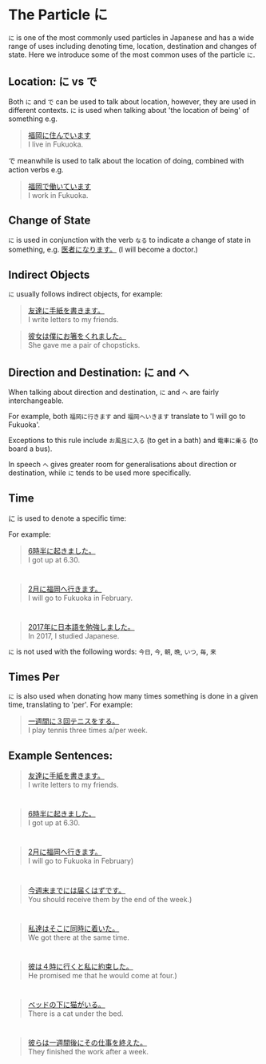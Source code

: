 # The Particle に

`に` is one of the most commonly used particles in Japanese and has a wide range of uses including denoting time, location, destination and changes of state. Here we introduce some of the most common uses of the particle `に`.

## Location: に vs で
Both `に` and `で` can be used to talk about location, however, they are used in different contexts. `に` is used when talking about 'the location of being' of something e.g. 

> [福岡に住んでいます]()  
> I live in Fukuoka. 

で meanwhile is used to talk about the location of doing, combined with action verbs e.g. 

> [福岡で働いています]()  
> I work in Fukuoka.

## Change of State
`に` is used in conjunction with the verb `なる` to indicate a change of state in something, e.g. [医者になります。]() (I will become a doctor.)

## Indirect Objects
`に` usually follows indirect objects, for example:

> [友達に手紙を書きます。]()   
> I write letters to my friends.

> [彼女は僕にお箸をくれました。]()   
> She gave me a pair of chopsticks.

## Direction and Destination: に and へ
When talking about direction and destination, `に` and `へ` are fairly interchangeable.

For example, both `福岡に行きます` and `福岡へいきます` translate to 'I will go to Fukuoka'. 

Exceptions to this rule include `お風呂に入る` (to get in a bath) and `電車に乗る` (to board a bus).

In speech `へ` gives greater room for generalisations about direction or destination, while `に` tends to be used more specifically.

## Time
に is used to denote a specific time:

For example: 
> [6時半に起きました。]()     
> I got up at 6.30.

#

> [2月に福岡へ行きます。]()     
> I will go to Fukuoka in February.

#

> [2017年に日本語を勉強しました。]()   
> In 2017, I studied Japanese.

`に` is not used with the following words: `今日`, `今`, `朝`, `晩`, `いつ`, `毎`, `来`

## Times Per
`に` is also used when donating how many times something is done in a given time, translating to 'per'. For example: 

> [一週間に３回テニスをする。]()   
> I play tennis three times a/per week.

## Example Sentences:
> [友達に手紙を書きます。]()   
> I write letters to my friends.

#

> [6時半に起きました。]()   
> I got up at 6.30.

#

> [2月に福岡へ行きます。]()   
>I will go to Fukuoka in February)

#

> [今週末までには届くはずです。]()   
> You should receive them by the end of the week.)

#

> [私達はそこに同時に着いた。]()   
> We got there at the same time.

#

> [彼は４時に行くと私に約束した。]()   
> He promised me that he would come at four.)

#

> [ベッドの下に猫がいる。]()   
> There is a cat under the bed.

#

> [彼らは一週間後にその仕事を終えた。]()   
> They finished the work after a week.


